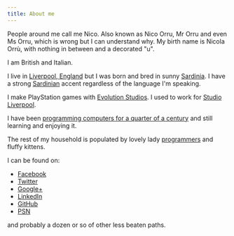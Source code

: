 ```yaml
---
title: About me
---
```


People around me call me Nico. Also known as Nico Orru, Mr Orru and even Ms Orru, which is wrong but I can understand why.
My birth name is Nicola Orrù, with nothing in between and a decorated "u".

I am British and Italian.

I live in [Liverpool, England](https://en.wikipedia.org/wiki/Liverpool) but I was born and bred in sunny [Sardinia](https://en.wikipedia.org/wiki/Sardinia).
I have a strong [Sardinian](https://en.wikipedia.org/wiki/Sardinian_language) accent regardless of the language I'm speaking.

I make PlayStation games with [Evolution Studios](https://en.wikipedia.org/wiki/Evolution_Studios).
I used to work for [Studio Liverpool](https://en.wikipedia.org/wiki/Psygnosis).

I have been [programming computers for a quarter of a century](/resources/curriculum_2015.pdf) 
and still learning and enjoying it.

The rest of my household is populated by lovely lady [programmers](http://blog.doppioslash.com/about/) and fluffy kittens.

I can be found on:

* [Facebook](https://facebook.com/norru)
* [Twitter](https://twitter.com/nicola_orru)
* [Google+](https://plus.google.com/+NicoOrrù)
* [LinkedIn](https://uk.linkedin.com/in/norru)
* [GitHub](https://github.com/norru/)
* [PSN](http://eu.playstation.com/psn/profile/Nigu/)

and probably a dozen or so of other less beaten paths.